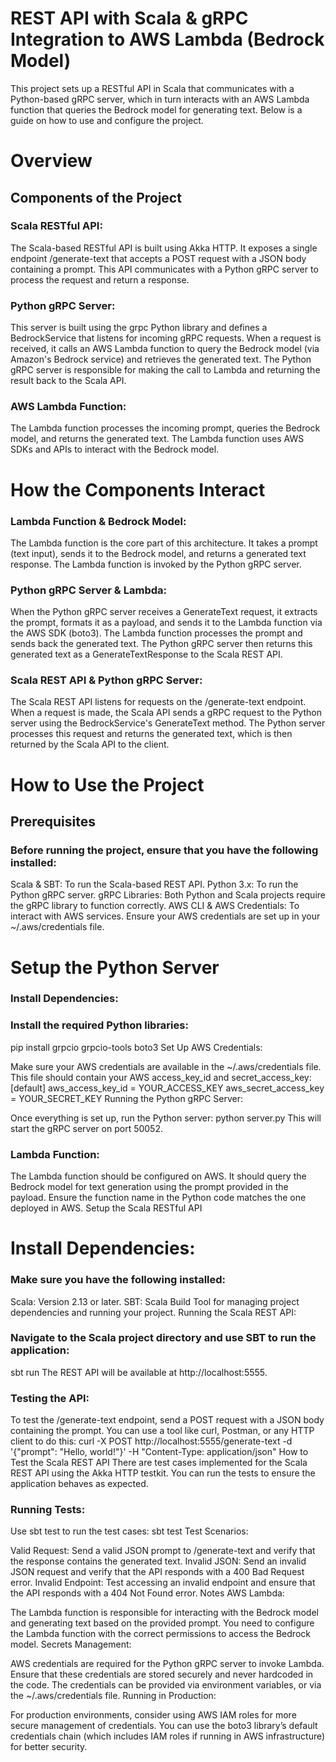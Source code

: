 # REST API with Scala & gRPC Integration to AWS Lambda (Bedrock Model)
This project sets up a RESTful API in Scala that communicates with a Python-based gRPC server, which in turn interacts with an AWS Lambda function that queries the Bedrock model for generating text. Below is a guide on how to use and configure the project.

# Overview
## Components of the Project
### Scala RESTful API:

The Scala-based RESTful API is built using Akka HTTP.
It exposes a single endpoint /generate-text that accepts a POST request with a JSON body containing a prompt.
This API communicates with a Python gRPC server to process the request and return a response.
### Python gRPC Server:

This server is built using the grpc Python library and defines a BedrockService that listens for incoming gRPC requests.
When a request is received, it calls an AWS Lambda function to query the Bedrock model (via Amazon's Bedrock service) and retrieves the generated text.
The Python gRPC server is responsible for making the call to Lambda and returning the result back to the Scala API.

### AWS Lambda Function:

The Lambda function processes the incoming prompt, queries the Bedrock model, and returns the generated text.
The Lambda function uses AWS SDKs and APIs to interact with the Bedrock model.
# How the Components Interact
### Lambda Function & Bedrock Model:

The Lambda function is the core part of this architecture. It takes a prompt (text input), sends it to the Bedrock model, and returns a generated text response.
The Lambda function is invoked by the Python gRPC server.
### Python gRPC Server & Lambda:

When the Python gRPC server receives a GenerateText request, it extracts the prompt, formats it as a payload, and sends it to the Lambda function via the AWS SDK (boto3).
The Lambda function processes the prompt and sends back the generated text.
The Python gRPC server then returns this generated text as a GenerateTextResponse to the Scala REST API.
### Scala REST API & Python gRPC Server:

The Scala REST API listens for requests on the /generate-text endpoint.
When a request is made, the Scala API sends a gRPC request to the Python server using the BedrockService's GenerateText method.
The Python server processes this request and returns the generated text, which is then returned by the Scala API to the client.
# How to Use the Project
## Prerequisites
### Before running the project, ensure that you have the following installed:

Scala & SBT: To run the Scala-based REST API.
Python 3.x: To run the Python gRPC server.
gRPC Libraries: Both Python and Scala projects require the gRPC library to function correctly.
AWS CLI & AWS Credentials: To interact with AWS services. Ensure your AWS credentials are set up in your ~/.aws/credentials file.
# Setup the Python Server
### Install Dependencies:

### Install the required Python libraries:
pip install grpcio grpcio-tools boto3
Set Up AWS Credentials:

Make sure your AWS credentials are available in the ~/.aws/credentials file. This file should contain your AWS access_key_id and secret_access_key:
[default]
aws_access_key_id = YOUR_ACCESS_KEY
aws_secret_access_key = YOUR_SECRET_KEY
Running the Python gRPC Server:

Once everything is set up, run the Python server:
python server.py
This will start the gRPC server on port 50052.
### Lambda Function:

The Lambda function should be configured on AWS. It should query the Bedrock model for text generation using the prompt provided in the payload.
Ensure the function name in the Python code matches the one deployed in AWS.
Setup the Scala RESTful API
# Install Dependencies:

### Make sure you have the following installed:
Scala: Version 2.13 or later.
SBT: Scala Build Tool for managing project dependencies and running your project.
Running the Scala REST API:

### Navigate to the Scala project directory and use SBT to run the application:
sbt run
The REST API will be available at http://localhost:5555.
### Testing the API:

To test the /generate-text endpoint, send a POST request with a JSON body containing the prompt. You can use a tool like curl, Postman, or any HTTP client to do this:
curl -X POST http://localhost:5555/generate-text -d '{"prompt": "Hello, world!"}' -H "Content-Type: application/json"
How to Test the Scala REST API
There are test cases implemented for the Scala REST API using the Akka HTTP testkit. You can run the tests to ensure the application behaves as expected.

### Running Tests:
Use sbt test to run the test cases:
sbt test
Test Scenarios:

Valid Request: Send a valid JSON prompt to /generate-text and verify that the response contains the generated text.
Invalid JSON: Send an invalid JSON request and verify that the API responds with a 400 Bad Request error.
Invalid Endpoint: Test accessing an invalid endpoint and ensure that the API responds with a 404 Not Found error.
Notes
AWS Lambda:

The Lambda function is responsible for interacting with the Bedrock model and generating text based on the provided prompt. You need to configure the Lambda function with the correct permissions to access the Bedrock model.
Secrets Management:

AWS credentials are required for the Python gRPC server to invoke Lambda. Ensure that these credentials are stored securely and never hardcoded in the code. The credentials can be provided via environment variables, or via the ~/.aws/credentials file.
Running in Production:

For production environments, consider using AWS IAM roles for more secure management of credentials. You can use the boto3 library’s default credentials chain (which includes IAM roles if running in AWS infrastructure) for better security.
